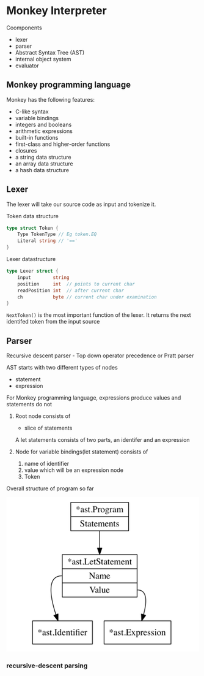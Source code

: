 # Monkey Interpreter

Coomponents

- lexer
- parser
- Abstract Syntax Tree (AST)
- internal object system
- evaluator

## Monkey programming language

Monkey has the following features:

- C-like syntax
- variable bindings
- integers and booleans
- arithmetic expressions
- built-in functions
- first-class and higher-order functions
- closures
- a string data structure
- an array data structure
- a hash data structure

## Lexer

The lexer will take our source code as input and tokenize it.

Token data structure

```go
type struct Token {
    Type TokenType // Eg token.EQ
    Literal string // '=='
}
```

Lexer datastructure

```go
type Lexer struct {
    input        string
    position     int  // points to current char
    readPosition int  // after current char
    ch           byte // current char under examination
}
```

`NextToken()` is the most important function of the lexer. It returns the next identifed token from the input source

## Parser

Recursive descent parser - Top down operator precedence or Pratt parser

AST starts with two different types of nodes

- statement
- expression

For Monkey programming language, expressions produce values and statements do not

1. Root node consists of

    - slice of statements

    A let statements consists of two parts, an identifer and an expression

1. Node for variable bindings(let statement) consists of
    1. name of identifier
    1. value which will be an expression node
    1. Token

Overall structure of program so far

![](./static/ast_basic.png 'Title')

### recursive-descent parsing

